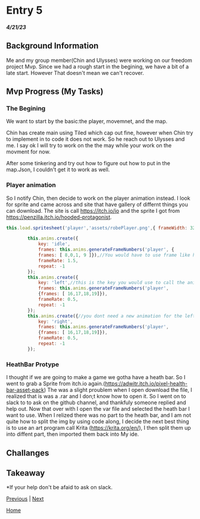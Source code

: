 # Entry 5
##### 4/21/23

## Background Information

Me and my group member(Chin and Ulysses) were working on our freedom project Mvp. Since we had a rough start in the begining, we have a bit of a late start. However That doesn't mean we can't recover. 

## Mvp Progress (My Tasks)

### The Begining

We want to start by the basic:the player, movemnet, and the map.

Chin has create main using Tiled which cap out fine, however when Chin try to implement in to code it does not work. So he reach out to Ulysses and me. I say ok I will try to work on the the may while your work on the movment for now.

After some tinkering and try out how to figure out how to put in the map.Json, I couldn't get it to work as well. 

### Player animation

So I notify Chin, then decide to work on the player animation instead. I look for sprite and came across and site that have gallery of differnt things you can download. The site is call https://itch.io/io and the sprite I got from https://penzilla.itch.io/hooded-protagonist. 

```js
this.load.spritesheet('player','assets/robePlayer.png',{ frameWidth: 32, frameHeight: 32 });//this load in the spreite sheet for the animation. As you can see aboved, The frameHeight and frameWidth, these define the size of the frame.

        this.anims.create({
            key: 'idle',
            frames: this.anims.generateFrameNumbers('player', { 
            frames: [ 8,0,1, 9 ]}),//You would have to use frame like how you would in a grid.
            frameRate: 1.5,
            repeat: -1
        });
        this.anims.create({
            key: 'left',//this is the key you would use to call the anims for the movement.
            frames: this.anims.generateFrameNumbers('player', 
            {frames: [ 16,17,18,19]}),
            frameRate: 0.5,
            repeat: -1
        });
        this.anims.create({//you dont need a new animation for the left and right, you can later filp the animation later.
            key: 'right',
            frames: this.anims.generateFrameNumbers('player', 
            {frames: [ 16,17,18,19]}),
            frameRate: 0.5,
            repeat: -1
        });
```
### HeathBar Protype 
I thought if we are going to make a game we gotha have a heath bar. So I went to grab a Sprite from itch.io again.(https://adwitr.itch.io/pixel-health-bar-asset-pack) The was a slight proublem when I open download the file, I realized that is was a .rar and I don;t know how to open it. So I went on to slack to to ask on the github channel, and thankfuly someone replied and help out. Now that over with I open the var file and selected the heath bar I want to use. When I relized there was no part to the heath bar, and I am not quite how to split the img by using code along, I decide the next best thing is to use an art program call Krita (https://krita.org/en/), I then split them up into diffent part, then imported them back into My ide. 

## Challanges 

## Takeaway
*If your help don't be afaid to ask on slack.


[Previous](entry04.md) | [Next](entry06.md)

[Home](../README.md)